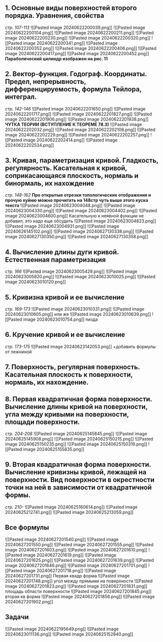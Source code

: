 ## 1. Основные виды поверхностей второго порядка. Уравнения, свойства
*стр. 107-113*
![[Pasted image 20240622200039.png]]
![[Pasted image 20240622200104.png]]
![[Pasted image 20240622200211.png]]
![[Pasted image 20240622200230.png]]
![[Pasted image 20240622200320.png]]
![[Pasted image 20240622200341.png]]
![[Pasted image 20240622200352.png]]
![[Pasted image 20240622200406.png]]
![[Pasted image 20240622200417.png]]
![[Pasted image 20240622200452.png]]
**Параболический цилиндр изображен на рис. 11**

## 2. Вектор-функция. Годограф. Координаты. Предел, непрерывность, дифференцируемость, формула Тейлора, интеграл.
*стр. 142-146*
![[Pasted image 20240622201650.png]]
![[Pasted image 20240622201717.png]]
![[Pasted image 20240622201827.png]]
![[Pasted image 20240622201906.png]]
![[Pasted image 20240622201938.png]]
**ЧУТКА ТЕОРИИ (ВСТУПЛЕНИЕ К ТЕОРЕМЕ 78.3)**
![[Pasted image 20240622202032.png]]
![[Pasted image 20240622202108.png]]
![[Pasted image 20240622202229.png]]
![[Pasted image 20240622202257.png]]
![[Pasted image 20240622202414.png]]
![[Pasted image 20240622202534.png]]

## 3. Кривая, параметризация кривой. Гладкость, регулярность. Касательная к кривой, соприкасающаяся плоскость, нормаль и бинормаль, их нахождение
*стр. 148-162*
**Про открытые отрезки топологические отображения и прочую хуйню можно прочитать на 148стр чуть выше этого куска текста**
![[Pasted image 20240623004048.png]]
![[Pasted image 20240623004330.png]]
![[Pasted image 20240623004402.png]]
![[Pasted image 20240623004600.png]]
Касательную к неявной функции не добавил, это надо еще обсудить
![[Pasted image 20240623004823.png]]
![[Pasted image 20240623004931.png]]
![[Pasted image 20240626145102.png]]
![[Pasted image 20240627130338.png]]
![[Pasted image 20240627130350.png]]
![[Pasted image 20240627130358.png]]



## 4. Вычисление длины дуги кривой. Естественная параметризация
*стр. 166*
![[Pasted image 20240623005429.png]]
![[Pasted image 20240623005820.png]]
![[Pasted image 20240623010025.png]]
![[Pasted image 20240623010120.png]]

## 5. Кривизна кривой и ее вычисление
*стр. 169-173*
![[Pasted image 20240623010331.png]]
![[Pasted image 20240623010605.png]]
или же
![[Pasted image 20240623010639.png]]
![[Pasted image 20240623010754.png]]
пизда

## 6. Кручение кривой и ее вычисление
*стр. 173-175*
![[Pasted image 20240623142053.png]]
+добавить формулы от лежниной

## 7. Поверхность, регулярная поверхность. Касательная плоскость к поверхности, нормаль, их нахождение.


## 8. Первая квадратичная форма поверхности. Вычисление длины кривой на поверхности, угла между кривыми на поверхности, площади поверхности. 
*стр. 204-208*
![[Pasted image 20240625145845.png]]
![[Pasted image 20240625145908.png]]
![[Pasted image 20240625150215.png]]
![[Pasted image 20240625150235.png]]
![[Pasted image 20240625150319.png]]
![[Pasted image 20240625155835.png]]

## 9. Вторая квадратичная форма поверхности. Вычисление кривизны кривой, лежащей на поверхности. Вид поверхности в окрестности точки на ней в зависимости от квадратичной формы.
*стр. 210-*
![[Pasted image 20240625160614.png]]
![[Pasted image 20240625212741.png]]
![[Pasted image 20240625213059.png]]

## Все формулы
![[Pasted image 20240627201540.png]]
![[Pasted image 20240627201550.png]]
![[Pasted image 20240627201555.png]]
![[Pasted image 20240627201603.png]]
![[Pasted image 20240627201610.png]]
![[Pasted image 20240627201619.png]]
![[Pasted image 20240627201625.png]]
![[Pasted image 20240627201639.png]]
![[Pasted image 20240627201646.png]]
![[Pasted image 20240627201701.png]]
![[Pasted image 20240627201718.png]]
![[Pasted image 20240627201731.png]]
Первая квадр форма
![[Pasted image 20240627201748.png]]
угол между прямыми на поверхности
![[Pasted image 20240627201823.png]]
![[Pasted image 20240627201831.png]]
площадь области поверхности
![[Pasted image 20240627201845.png]]
вторая кв форма
![[Pasted image 20240627201856.png]]
![[Pasted image 20240627201902.png]]


## Задачи
![[Pasted image 20240622195649.png]]
 ![[Pasted image 20240623011136.png]]
 ![[Pasted image 20240625152840.png]]